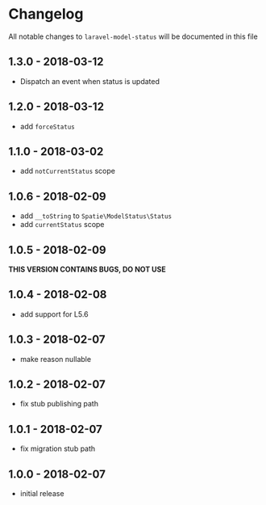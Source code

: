 # Changelog

All notable changes to `laravel-model-status` will be documented in this file

## 1.3.0 - 2018-03-12

- Dispatch an event when status is updated

## 1.2.0 - 2018-03-12

- add `forceStatus`

## 1.1.0 - 2018-03-02

- add `notCurrentStatus` scope

## 1.0.6 - 2018-02-09

- add `__toString` to `Spatie\ModelStatus\Status`
- add `currentStatus` scope

## 1.0.5 - 2018-02-09

**THIS VERSION CONTAINS BUGS, DO NOT USE**

## 1.0.4 - 2018-02-08

- add support for L5.6

## 1.0.3 - 2018-02-07

- make reason nullable

## 1.0.2 - 2018-02-07

- fix stub publishing path

## 1.0.1 - 2018-02-07

- fix migration stub path

## 1.0.0 - 2018-02-07

- initial release
